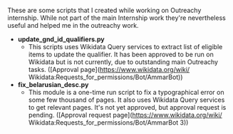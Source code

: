 These are some scripts that I created while working on Outreachy internship. While not part of the main Internship work they're nevertheless useful and helped me in the outreachy work.

* **update\_gnd\_id\_qualifiers.py**
	- This scripts uses Wikidata Query services to extract list of eligible items to update the qualifier. It has been approved to be run on Wikidata but is not currently, due to outstanding main Outreachy tasks. ([Approval page](https://www.wikidata.org/wiki/
Wikidata:Requests_for_permissions/Bot/AmmarBot))
* **fix\_belarusian\_desc.py**
	- This module is a one-time run script to fix a typographical error on some few thousand of pages.  It also uses Wikidata Query services to get relevant pages. It's not yet approved, but approval request is pending.  ([Approval request page](https://www.wikidata.org/wiki/
Wikidata:Requests_for_permissions/Bot/AmmarBot 3))
